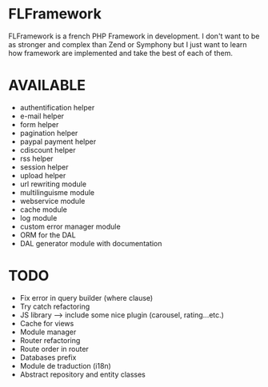 FLFramework
===========

FLFramework is a french PHP Framework in development.
I don't want to be as stronger and complex than Zend or Symphony but I just want to learn how framework are implemented and take the best of each of them.

AVAILABLE
==========

- authentification helper
- e-mail helper
- form helper
- pagination helper
- paypal payment helper
- cdiscount helper
- rss helper
- session helper
- upload helper
- url rewriting module
- multilinguisme module
- webservice module
- cache module
- log module
- custom error manager module
- ORM for the DAL
- DAL generator module with documentation

TODO
===========

- Fix error in query builder (where clause)
- Try catch refactoring
- JS library --> include some nice plugin (carousel, rating...etc.)
- Cache for views
- Module manager
- Router refactoring
- Route order in router
- Databases prefix
- Module de traduction (i18n)
- Abstract repository and entity classes